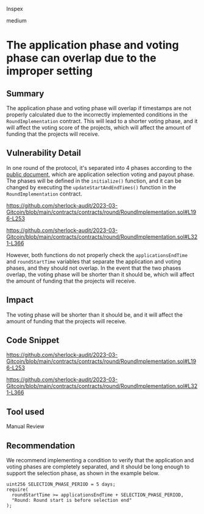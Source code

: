 Inspex

medium

# The application phase and voting phase can overlap due to the improper setting

## Summary
The application phase and voting phase will overlap if timestamps are not properly calculated due to the incorrectly implemented conditions in the `RoundImplementation` contract. This will lead to a shorter voting phase, and it will affect the voting score of the projects, which will affect the amount of funding that the projects will receive.

## Vulnerability Detail
In one round of the protocol, it's separated into 4 phases according to the [public document](https://docs.allo.gitcoin.co/core-concepts/round), which are application selection voting and payout phase. The phases will be defined in the `initialize()` function, and it can be changed by executing the `updateStartAndEndTimes()` function in the `RoundImplementation` contract.

https://github.com/sherlock-audit/2023-03-Gitcoin/blob/main/contracts/contracts/round/RoundImplementation.sol#L196-L253

https://github.com/sherlock-audit/2023-03-Gitcoin/blob/main/contracts/contracts/round/RoundImplementation.sol#L321-L366

However, both functions do not properly check the `applicationsEndTime` and `roundStartTime` variables that separate the application and voting phases, and they should not overlap. In the event that the two phases overlap, the voting phase will be shorter than it should be, which will affect the amount of funding that the projects will receive.

## Impact
The voting phase will be shorter than it should be, and it will affect the amount of funding that the projects will receive.

## Code Snippet
https://github.com/sherlock-audit/2023-03-Gitcoin/blob/main/contracts/contracts/round/RoundImplementation.sol#L196-L253

https://github.com/sherlock-audit/2023-03-Gitcoin/blob/main/contracts/contracts/round/RoundImplementation.sol#L321-L366

## Tool used
Manual Review

## Recommendation
We recommend implementing a condition to verify that the application and voting phases are completely separated, and it should be long enough to support the selection phase, as shown in the example below.

```solidity
uint256 SELECTION_PHASE_PERIOD = 5 days; 
require(
  roundStartTime >= applicationsEndTime + SELECTION_PHASE_PERIOD,
  "Round: Round start is before selection end"
);
```
